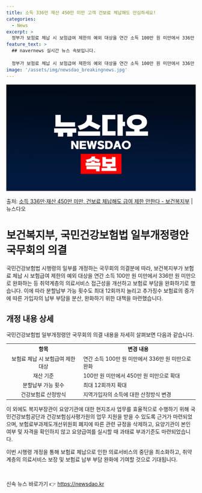 ```yaml
---
title: 소득 336만 재산 450만 미만 고객 건보료 체납해도 안심하세요!
categories:
  - News
excerpt: >
  정부가 보험료 체납 시 보험급여 제한의 예외 대상을 연간 소득 100만 원 미만에서 336만 원 미만으로 완…
feature_text: >
  ## navernews 실시간 뉴스 속보입니다.

  정부가 보험료 체납 시 보험급여 제한의 예외 대상을 연간 소득 100만 원 미만에서 336만 원 미만으로 완…
image: '/assets/img/newsdao_breakingnews.jpg'
---
```


![뉴스다오 속보](/assets/img/newsdao_breakingnews.jpg)

<p>출처: <a href="https://newsdao.kr/3703" rel="dofollow">소득 336만·재산 450만 미만, 건보료 체납해도 급여 제한 안한다 - 보건복지부</a> | 뉴스다오</p>

<h1>보건복지부, 국민건강보험법 일부개정령안 국무회의 의결</h1>
국민건강보험법 시행령의 일부를 개정하는 국무회의 의결분에 따라, 보건복지부가 보험료 체납 시 보험급여 제한의 예외 대상을 연간 소득 100만 원 미만에서 336만 원 미만으로 완화하는 등 취약계층의 의료서비스 접근성을 개선하고 보험료 부담을 완화하기로 했습니다. 이에 따라 분할납부 가능 횟수도 최대 12회까지 늘리고 추가징수 보험료의 증가에 따른 가입자의 납부 부담을 분산, 완화하기 위한 대책을 마련했습니다.

<h2 data-ke-size="size26">개정 내용 상세</h2>
국민건강보험법 일부개정령안 국무회의 의결 내용을 자세히 살펴보면 다음과 같습니다.

<table>
	<tr>
		<th style="text-align: center;">항목</th>
		<th style="text-align: center;">변경 내용</th>
	</tr>
	<tr>
		<td style="text-align: center;">보험료 체납 시 보험급여 제한 대상</td>
		<td>연간 소득 100만 원 미만에서 336만 원 미만으로 완화</td>
	</tr>
	<tr>
		<td style="text-align: center;">재산 기준</td>
		<td>100만 원 미만에서 450만 원 미만으로 확대</td>
	</tr>
	<tr>
		<td style="text-align: center;">분할납부 가능 횟수</td>
		<td>최대 12회까지 확대</td>
	</tr>
	<tr>
		<td style="text-align: center;">건강보험료 산정방식</td>
		<td>지역가입자의 소득에 대한 산정방식 변경</td>
	</tr>
</table>

이 외에도 복지부장관이 요양기관에 대한 현지조사 업무를 효율적으로 수행하기 위해 국민건강보험공단과 건강보험심사평가원의 업무 지원을 받을 수 있도록 근거가 마련되었으며, 보험료부과제도개선위원회 폐지에 따른 관련 규정을 삭제하고, 요양기관이 본인 여부 및 자격을 확인하지 않고 요양급여를 실시할 때 과태료 부과기준도 마련되었습니다.

이번 시행령 개정을 통해 보험료 체납으로 인한 의료서비스의 중단을 최소화하고, 취약계층의 의료서비스 보장 및 보험료 납부 부담 완화에 기여할 것으로 기대됩니다.

<p data-ke-size="size16">&nbsp;</p> 

신속 뉴스 바로가기 👉 <a href="https://newsdao.kr" rel="dofollow">https://newsdao.kr</a>


